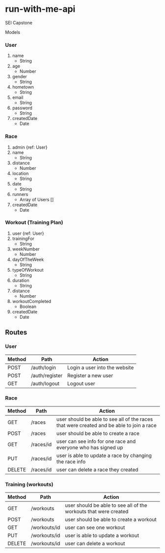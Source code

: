# run-with-me-api
SEI Capstone 

Models 

### User 
1. name
	* String 
2. age
	* Number
3. gender
	* String
4. hometown
	* String
5. email
	* String
6. password
	* String
7. createdDate
	* Date


### Race 
1. admin {ref: User}
2. name
	* String
3. distance
	* Number
4. location
	* String
5. date
	* String
6. runners 
	* Array of Users []
7. createdDate
	* Date


### Workout (Training Plan)
1. user {ref: User}
2. trainingFor 
	* String
3. weekNumber
	* Number
4. dayOfTheWeek
	* String
5. typeOfWorkout
	* String
6. duration
	* String
7. distance
	* Number
8. workoutCompleted
	* Boolean
9. createdDate
	* Date




## Routes


### User
| Method | Path | Action|
|--------|------|-------|
| POST | /auth/login | Login a user into the website |
| POST | /auth/register | Register a new user |
| GET | /auth/logout| Logout user |

### Race
| Method | Path | Action|
|--------|------|-------|
| GET | /races | user should be able to see all of the races that were created and be able to join a race|
|POST | /races | user should be able to create a race |
|GET | /races/id | user can see info for one race and everyone who has signed up |
|PUT | /races/id | user is able to update a race by changing the race info |
|DELETE | /races/id | user can delete a race they created |


### Training (workouts)

| Method | Path | Action|
|--------|------|-------|
| GET | /workouts | user should be able to see all of the workouts that were created |
|POST | /workouts | user should be able to create a workout |
|GET | /workouts/id | user can see one workout |
|PUT | /workouts/id | user is able to update a workout |
|DELETE | /workouts/id | user can delete a workout |








